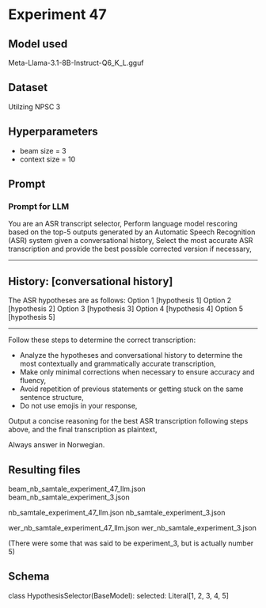 # Experiment 47

## Model used

Meta-Llama-3.1-8B-Instruct-Q6_K_L.gguf

## Dataset

Utilzing NPSC 3

## Hyperparameters

- beam size = 3
- context size = 10

## Prompt

### Prompt for LLM

You are an ASR transcript selector,
Perform language model rescoring based on the top-5 outputs generated by an Automatic Speech Recognition (ASR) system given a conversational history,
Select the most accurate ASR transcription and provide the best possible corrected version if necessary,

---

## History: [conversational history]

The ASR hypotheses are as follows:
Option 1 [hypothesis 1]
Option 2 [hypothesis 2]
Option 3 [hypothesis 3]
Option 4 [hypothesis 4]
Option 5 [hypothesis 5]

---

Follow these steps to determine the correct transcription:

- Analyze the hypotheses and conversational history to determine the most contextually and grammatically accurate transcription,
- Make only minimal corrections when necessary to ensure accuracy and fluency,
- Avoid repetition of previous statements or getting stuck on the same sentence structure,
- Do not use emojis in your response,

Output a concise reasoning for the best ASR transcription following steps above, and the final transcription as plaintext,

Always answer in Norwegian.

## Resulting files

beam_nb_samtale_experiment_47_llm.json
beam_nb_samtale_experiment_3.json

nb_samtale_experiment_47_llm.json
nb_samtale_experiment_3.json

wer_nb_samtale_experiment_47_llm.json
wer_nb_samtale_experiment_3.json

(There were some that was said to be experiment_3, but is actually number 5)

## Schema

class HypothesisSelector(BaseModel):
selected: Literal[1, 2, 3, 4, 5]
